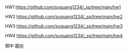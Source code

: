 HW1
https://github.com/suguang1234/_sp/tree/main/hw1

HW2
https://github.com/suguang1234/_sp/tree/main/hw2

HW3
https://github.com/suguang1234/_sp/tree/main/hw3

HW4
https://github.com/suguang1234/_sp/tree/main/hw4

期中
[期中](https://github.com/suguang1234/_sp/blob/main/%E6%9C%9F%E4%B8%AD.md)
